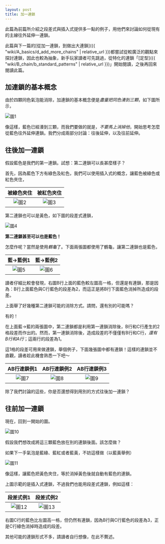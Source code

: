 ```yaml
---
layout: post
title: 加一連鎖
---
```


此篇為前篇所介紹之段差式與插入式提供多一點的例子，用他們來討論如何從現有的主線往外延伸一連鎖。

此篇與下一篇的[從加一連鎖，到做出大連鎖]({{ "wiki/A_basics/d_add_more_chains" | relative_url }})都嘗試從較廣泛的觀點來探討連鎖，因此也較為抽象，新手玩家讀者可先跳過，從特化的連鎖「[定型]({{ "wiki/B_chain/b_standard_patterns" | relative_url }})」開始閱讀，之後再回來閱讀此篇。

## 加連鎖的基本概念

由於四顆同色氣泡能消除，加連鎖的基本概念便是*盡量把同色湊到三顆*，如下圖所示，

![圖1](https://i.imgur.com/UzKeCgy.jpg)

像這樣，藍色已經湊到三顆，而我們要做的就是，*不要馬上消掉他*，開始思考怎麼從藍色往外延伸連鎖。我們分成兩部分討論：往後延伸，以及往前延伸。

## 往後加一連鎖

假設藍色是我們的第一連鎖。試想：第二連鎖可以長甚麼樣子？

首先，因為藍色下方有綠色及紅色，我們可以使用插入式的概念，讓藍色被綠色或紅色夾住，

|被綠色夾住|被紅色夾住|
|:----------:|:----------:|
|![圖2](https://i.imgur.com/eWRQ3pf.jpg)|![圖3](https://i.imgur.com/vStKhmY.jpg)|

第二連鎖也可以是黃色，如下圖的段差式連鎖，

![圖4](https://i.imgur.com/d4QQ1gw.jpg)

**第二連鎖甚至可以也是藍色！**

怎麼作呢？當然是使用*鶴龜*了。下面兩張圖都使用了鶴龜，讓第二連鎖也是藍色，

|藍→藍例1|藍→藍例2|
|:----------:|:----------:|
|![圖5](https://i.imgur.com/yqRJ4P4.jpg)|![圖6](https://i.imgur.com/qZyuKNM.jpg)|

讀者仔細比較會發現，右圖B行上面的藍色較左圖高一格，但還是有連鎖，那是因為：B行上面藍色與C行藍色的段差為2，而這正是將B行下面藍色消掉所造成的段差。

上面舉了好幾種第二連鎖可能的消除方式。請問，還有別的可能嗎？

有的！

在上面藍→藍的兩張圖中，第二連鎖都是利用第一連鎖消除後，B行和C行產生的2格段差而作出的。然而，第一連鎖消除後，造成段差的不僅僅有B行和C行，*還有B行和A行*；這兩行的段差為1。

這1格的段差可用來做連鎖，舉個例子，下面幾張圖中都有連鎖！這樣的連鎖並不直觀，讀者趁此機會熟悉一下吧～

|AB行連鎖例1|AB行連鎖例2|AB行連鎖例3|
|:----------:|:----------:|:----------:|
|![圖7](https://i.imgur.com/MyfEQ0p.jpg)|![圖8](https://i.imgur.com/FnsNF1W.jpg)|![圖9](https://i.imgur.com/12UgRfW.jpg)|

除了我們討論的這些，你是否還想得到用別的方式往後加一連鎖？

## 往前加一連鎖

現在，回到一開始的圖。

![圖10](https://i.imgur.com/UzKeCgy.jpg)

假設我們想改成將這三顆藍色放在別的連鎖後面。該怎麼做？

如果下一手氣泡是藍綠、藍紅或者藍黃，不妨這樣做（以藍黃舉例）

![圖11](https://i.imgur.com/3zLjuL1.jpg)

像這樣，讓藍色把黃色夾住，等於消掉黃色後就自動有藍色的連鎖。

上圖示範的是插入式連鎖，不過我們也能用段差式連鎖，例如這樣：

|段差式例1|段差式例2|
|:----------:|:----------:|
|![圖12](https://i.imgur.com/EL0USkK.jpg)|![圖13](https://i.imgur.com/9XAW3hI.jpg)|

右圖C行的藍色比左圖高一格，但仍然有連鎖，因為B行與C行藍色的段差為3，正是C行綠色消掉時造成的段差。

其他可能的連鎖形式不多，請讀者自行想像，在此不贅述。
